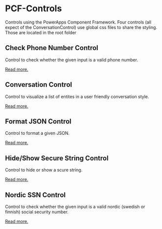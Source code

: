 # PCF-Controls
Controls using the PowerApps Component Framework.
Four controls (all expect of the ConversationControl) use global css files to share the styling. Those are located in the root folder

## Check Phone Number Control
Control to check whether the given input is a valid phone number.

[Read more.](CheckPhoneNumberControl)

## Conversation Control
Control to visualize a list of entites in a user friendly conversation style.

[Read more.](ConversationControl)

## Format JSON Control
Control to format a given JSON.

[Read more.](FormatJSONControl)

## Hide/Show Secure String Control
Control to hide or show a scure string.

[Read more.](HideShowSecureStringControl)

## Nordic SSN Control
Control to check whether the given input is a valid nordic (swedish or finnish) social security number.

[Read more.](NordicSSNControl)

